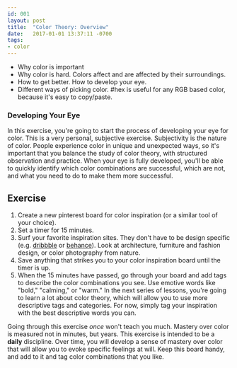 ```yaml
---
id: 001
layout: post
title:  "Color Theory: Overview"
date:   2017-01-01 13:37:11 -0700
tags:
- color
---
```

* Why color is important
* Why color is hard. Colors affect and are affected by their surroundings.
* How to get better. How to develop your eye.
* Different ways of picking color. #hex is useful for any RGB based color, because it's easy to copy/paste.

### Developing Your Eye
In this exercise, you're going to start the process of developing your eye for color. This is a very personal, subjective exercise. Subjectivity is the nature of color. People experience color in unique and unexpected ways, so it's important that you balance the study of color theory, with structured observation and practice. When your eye is fully developed, you'll be able to quickly identify which color combinations are successful, which are not, and what you need to do to make them more successful.

<!--more-->
## Exercise
1. Create a new pinterest board for color inspiration (or a similar tool of your choice).
2. Set a timer for 15 minutes.
3. Surf your favorite inspiration sites. They don't have to be design specific (e.g. [dribbble](https://www.dribbble.com) or [behance](https://www.behance.net/)). Look at architecture, furniture and fashion design, or color photography from nature.
4. Save anything that strikes you to your color inspiration board until the timer is up.
5. When the 15 minutes have passed, go through your board and add tags to describe the color combinations you see. Use emotive words like "bold," "calming," or "warm." In the next series of lessons, you're going to learn a lot about color theory, which will allow you to use more descriptive tags and categories. For now, simply tag your inspiration with the best descriptive words you can.

Going through this exercise *once* won't teach you much. Mastery over color is measured not in minutes, but years. This exercise is intended to be a **daily** discipline. Over time, you will develop a sense of mastery over color that will allow you to evoke specific feelings at will. Keep this board handy, and add to it and tag color combinations that you like.
